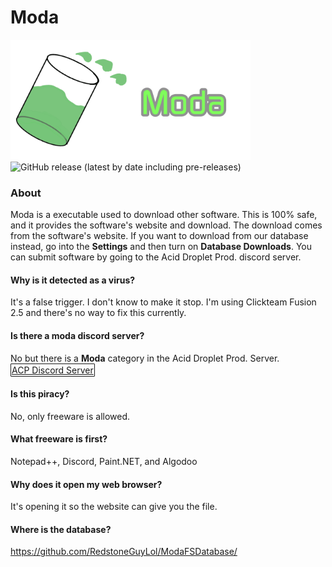 # Moda
<img src="gitlogo.png" width="384" height="192" > 
<img alt="GitHub release (latest by date including pre-releases)" src="https://img.shields.io/github/v/release/RedstoneGuyLol/Moda?include_prereleases">

### About
Moda is a executable used to download other software. This is 100% safe, and it provides the software's website and download. The download comes from the software's website. If you want to download from our database instead, go into the **Settings** and then turn on **Database Downloads**. You can submit software by going to the Acid Droplet Prod. discord server.

#### Why is it detected as a virus?
It's a false trigger. I don't know to make it stop. I'm using Clickteam Fusion 2.5 and there's no way to fix this currently.

#### Is there a moda discord server?
No but there is a **Moda** category in the Acid Droplet Prod. Server.
<a href="https://discord.gg/C4ugaGhJME" target="blank" style="display:inline-block;border:1px solid ;border-radius:1px;padding:1px;background:linear-gradient(to bottom,,);color:">ACP Discord Server</a>

#### Is this piracy?
No, only freeware is allowed.

#### What freeware is first?
Notepad++, Discord, Paint.NET, and Algodoo

#### Why does it open my web browser?
It's opening it so the website can give you the file.

#### Where is the database?
https://github.com/RedstoneGuyLol/ModaFSDatabase/
